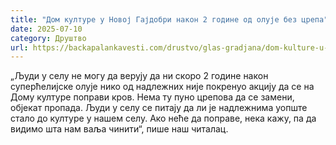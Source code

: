 ```yaml
---
title: "Дом културе у Новој Гајдобри након 2 године од олује без црепа"
date: 2025-07-10
category: Друштво
url: https://backapalankavesti.com/drustvo/glas-gradjana/dom-kulture-u-novoj-gajdobri-nakon-2-godine-od-oluje-bez-crepa/
---
```


„Људи у селу не могу да верују да ни скоро 2 године након суперћелијске олује нико од надлежних није покренуо акцију да се на Дому културе поправи кров. Нема ту пуно црепова да се замени, објекат пропада. Људи у селу се питају да ли је надлежнима уопште стало до културе у нашем селу. Ако неће да поправе, нека кажу, па да видимо шта нам ваља чинити“, пише наш читалац.
